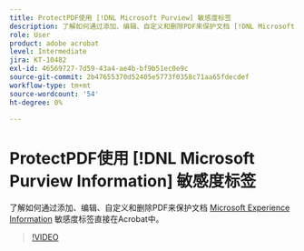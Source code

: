 ```yaml
---
title: ProtectPDF使用 [!DNL Microsoft Purview] 敏感度标签
description: 了解如何通过添加、编辑、自定义和删除PDF来保护文档 [!DNL Microsoft Purview] 敏感度标签直接在Acrobat中
role: User
product: adobe acrobat
level: Intermediate
jira: KT-10482
exl-id: 46569727-7d59-43a4-ae4b-bf9b51ec0e9c
source-git-commit: 2b47655370d52405e5773f0358c71aa65fdecdef
workflow-type: tm+mt
source-wordcount: '54'
ht-degree: 0%

---
```


# ProtectPDF使用 [!DNL Microsoft Purview Information] 敏感度标签

了解如何通过添加、编辑、自定义和删除PDF来保护文档 [Microsoft Experience Information](https://learn.microsoft.com/en-us/microsoft-365/compliance/information-protection?view=o365-worldwide) 敏感度标签直接在Acrobat中。

>[!VIDEO](https://video.tv.adobe.com/v/3410552?quality=12&learn=on&hidetitle=true)
